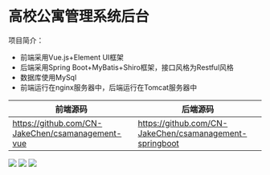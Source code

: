 # 高校公寓管理系统后台


项目简介：
- 前端采用Vue.js+Element UI框架
- 后端采用Spring Boot+MyBatis+Shiro框架，接口风格为Restful风格
- 数据库使用MySql
- 前端运行在nginx服务器中，后端运行在Tomcat服务器中

|  前端源码   | 后端源码   |
| ------------ |  ------------ |
| https://github.com/CN-JakeChen/csamanagement-vue  | https://github.com/CN-JakeChen/csamanagement-springboot  |

![](https://github.com/CN-JakeChen/PicBed/blob/master/csa_pic/csa_denglu.jpg)
![](https://jakechen.top/wp-content/uploads/2020/07/csa_zhujiemian.jpg)
![](https://jakechen.top/wp-content/uploads/2020/07/csa_shangchuan.jpg)

